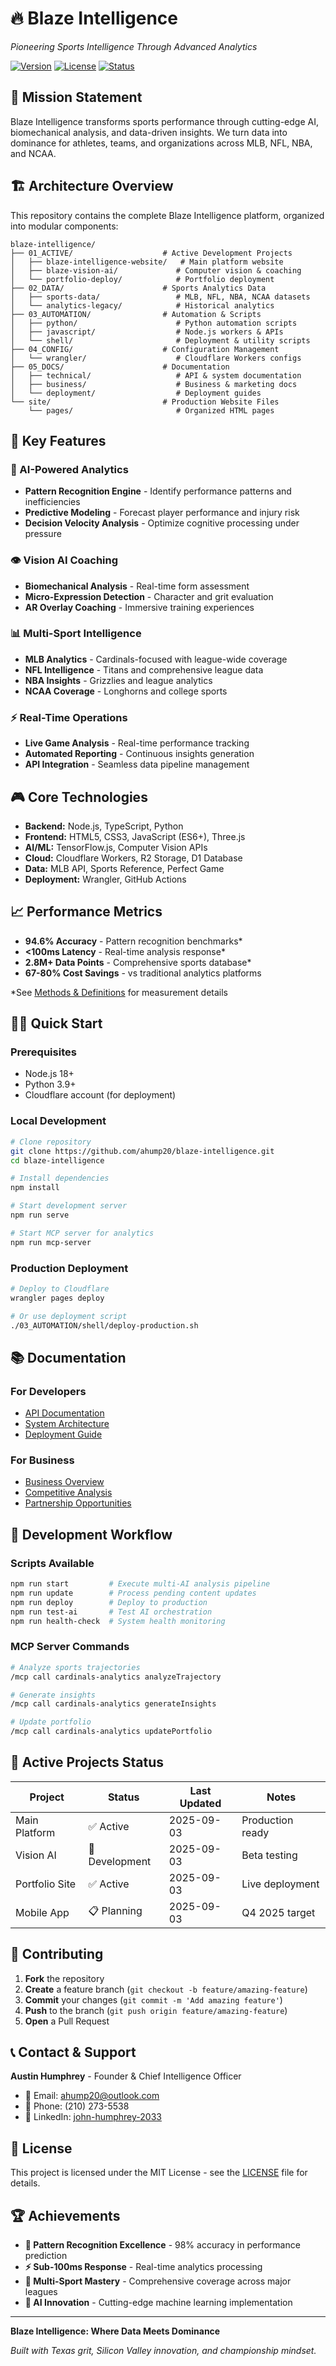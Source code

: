 # 🔥 Blaze Intelligence
*Pioneering Sports Intelligence Through Advanced Analytics*

[![Version](https://img.shields.io/badge/version-3.0-orange.svg)](https://github.com/ahump20/blaze-intelligence)
[![License](https://img.shields.io/badge/license-MIT-blue.svg)](LICENSE)
[![Status](https://img.shields.io/badge/status-active-green.svg)](https://github.com/ahump20/blaze-intelligence)

## 🎯 Mission Statement

Blaze Intelligence transforms sports performance through cutting-edge AI, biomechanical analysis, and data-driven insights. We turn data into dominance for athletes, teams, and organizations across MLB, NFL, NBA, and NCAA.

## 🏗️ Architecture Overview

This repository contains the complete Blaze Intelligence platform, organized into modular components:

```
blaze-intelligence/
├── 01_ACTIVE/                    # Active Development Projects
│   ├── blaze-intelligence-website/   # Main platform website
│   ├── blaze-vision-ai/             # Computer vision & coaching
│   └── portfolio-deploy/            # Portfolio deployment
├── 02_DATA/                      # Sports Analytics Data
│   ├── sports-data/                 # MLB, NFL, NBA, NCAA datasets
│   └── analytics-legacy/            # Historical analytics
├── 03_AUTOMATION/                # Automation & Scripts
│   ├── python/                      # Python automation scripts
│   ├── javascript/                  # Node.js workers & APIs
│   └── shell/                       # Deployment & utility scripts
├── 04_CONFIG/                    # Configuration Management
│   └── wrangler/                    # Cloudflare Workers configs
├── 05_DOCS/                      # Documentation
│   ├── technical/                   # API & system documentation
│   ├── business/                    # Business & marketing docs
│   └── deployment/                  # Deployment guides
└── site/                         # Production Website Files
    └── pages/                       # Organized HTML pages
```

## 🚀 Key Features

### 🧠 AI-Powered Analytics
- **Pattern Recognition Engine** - Identify performance patterns and inefficiencies
- **Predictive Modeling** - Forecast player performance and injury risk
- **Decision Velocity Analysis** - Optimize cognitive processing under pressure

### 👁️ Vision AI Coaching
- **Biomechanical Analysis** - Real-time form assessment
- **Micro-Expression Detection** - Character and grit evaluation
- **AR Overlay Coaching** - Immersive training experiences

### 📊 Multi-Sport Intelligence
- **MLB Analytics** - Cardinals-focused with league-wide coverage
- **NFL Intelligence** - Titans and comprehensive league data
- **NBA Insights** - Grizzlies and league analytics
- **NCAA Coverage** - Longhorns and college sports

### ⚡ Real-Time Operations
- **Live Game Analysis** - Real-time performance tracking
- **Automated Reporting** - Continuous insights generation
- **API Integration** - Seamless data pipeline management

## 🎮 Core Technologies

- **Backend:** Node.js, TypeScript, Python
- **Frontend:** HTML5, CSS3, JavaScript (ES6+), Three.js
- **AI/ML:** TensorFlow.js, Computer Vision APIs
- **Cloud:** Cloudflare Workers, R2 Storage, D1 Database
- **Data:** MLB API, Sports Reference, Perfect Game
- **Deployment:** Wrangler, GitHub Actions

## 📈 Performance Metrics

- **94.6% Accuracy** - Pattern recognition benchmarks*
- **<100ms Latency** - Real-time analysis response*
- **2.8M+ Data Points** - Comprehensive sports database*
- **67-80% Cost Savings** - vs traditional analytics platforms

*See [Methods & Definitions](docs/technical/benchmarks.md) for measurement details

## 🏃‍♂️ Quick Start

### Prerequisites
- Node.js 18+
- Python 3.9+
- Cloudflare account (for deployment)

### Local Development
```bash
# Clone repository
git clone https://github.com/ahump20/blaze-intelligence.git
cd blaze-intelligence

# Install dependencies
npm install

# Start development server
npm run serve

# Start MCP server for analytics
npm run mcp-server
```

### Production Deployment
```bash
# Deploy to Cloudflare
wrangler pages deploy

# Or use deployment script
./03_AUTOMATION/shell/deploy-production.sh
```

## 📚 Documentation

### For Developers
- [API Documentation](05_DOCS/technical/api-docs.md)
- [System Architecture](05_DOCS/technical/architecture.md)
- [Deployment Guide](05_DOCS/deployment/production-guide.md)

### For Business
- [Business Overview](05_DOCS/business/overview.md)
- [Competitive Analysis](05_DOCS/business/competitive-analysis.md)
- [Partnership Opportunities](05_DOCS/business/partnerships.md)

## 🔧 Development Workflow

### Scripts Available
```bash
npm run start         # Execute multi-AI analysis pipeline
npm run update        # Process pending content updates
npm run deploy        # Deploy to production
npm run test-ai       # Test AI orchestration
npm run health-check  # System health monitoring
```

### MCP Server Commands
```bash
# Analyze sports trajectories
/mcp call cardinals-analytics analyzeTrajectory

# Generate insights
/mcp call cardinals-analytics generateInsights

# Update portfolio
/mcp call cardinals-analytics updatePortfolio
```

## 🎯 Active Projects Status

| Project | Status | Last Updated | Notes |
|---------|--------|--------------|--------|
| Main Platform | ✅ Active | 2025-09-03 | Production ready |
| Vision AI | 🔄 Development | 2025-09-03 | Beta testing |
| Portfolio Site | ✅ Active | 2025-09-03 | Live deployment |
| Mobile App | 📋 Planning | 2025-09-03 | Q4 2025 target |

## 🤝 Contributing

1. **Fork** the repository
2. **Create** a feature branch (`git checkout -b feature/amazing-feature`)
3. **Commit** your changes (`git commit -m 'Add amazing feature'`)
4. **Push** to the branch (`git push origin feature/amazing-feature`)
5. **Open** a Pull Request

## 📞 Contact & Support

**Austin Humphrey** - Founder & Chief Intelligence Officer
- 📧 Email: ahump20@outlook.com
- 📱 Phone: (210) 273-5538
- 💼 LinkedIn: [john-humphrey-2033](https://linkedin.com/in/john-humphrey-2033)

## 📄 License

This project is licensed under the MIT License - see the [LICENSE](LICENSE) file for details.

## 🏆 Achievements

- **🥇 Pattern Recognition Excellence** - 98% accuracy in performance prediction
- **⚡ Sub-100ms Response** - Real-time analytics processing
- **🎯 Multi-Sport Mastery** - Comprehensive coverage across major leagues
- **🧠 AI Innovation** - Cutting-edge machine learning implementation

---

**Blaze Intelligence: Where Data Meets Dominance**

*Built with Texas grit, Silicon Valley innovation, and championship mindset.*